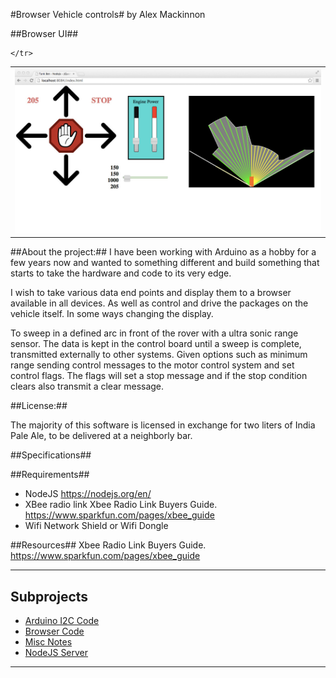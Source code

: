 #Browser Vehicle controls#
by Alex Mackinnon



##Browser UI##
<table>
	<tr>	
		<td colspan="2"><img src="https://raw.githubusercontent.com/alexmac131/NodeXBeeRover/master/images/nodeRoverControls.jpg"></td>
		
		
	</tr>
</table>

##About the project:##
I have been working with Arduino as a hobby for a few years now and wanted to something different and build something that starts to take the hardware and code to its very edge. 

I wish to take various data end points and display them to a browser available in all devices.  As well as control and drive the packages on the vehicle itself. In some ways changing the display.

To sweep in a defined arc in front of the rover with a ultra sonic range sensor.  The data is kept in the control board until a sweep is complete, transmitted externally to other systems. Given options such as minimum range sending control messages to the motor control system and set control flags.  The flags will set a stop message and if the stop condition clears also transmit a clear message.


##License:##

The majority of this software is licensed in exchange for two liters
of India Pale Ale, to be delivered at a neighborly bar.

##Specifications##



##Requirements##
* NodeJS
  https://nodejs.org/en/
* XBee radio link 
Xbee Radio Link Buyers Guide. 
https://www.sparkfun.com/pages/xbee_guide
* Wifi Network Shield or Wifi Dongle

##Resources##
Xbee Radio Link Buyers Guide. 
https://www.sparkfun.com/pages/xbee_guide



___
## Subprojects ## 

+ [Arduino I2C Code](https://github.com/alexmac131/rover2016/tree/master/arduinoCode)
+ [Browser Code](https://github.com/alexmac131/rover2016/tree/master/browserCode)
+ [Misc Notes](https://github.com/alexmac131/rover2016/tree/master/documentation)
+ [NodeJS Server](https://github.com/alexmac131/rover2016/tree/master/nodeJSServer)

---

